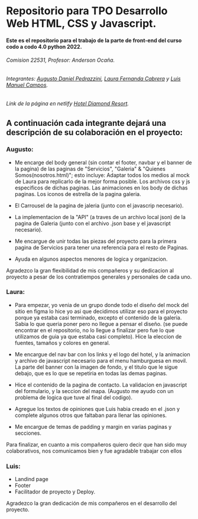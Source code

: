 # Repositorio para TPO Desarrollo Web HTML, CSS y Javascript.
#### Este es el repositorio para el trabajo de la parte de front-end del curso codo a codo 4.0 python 2022.
###### Comision 22531, Profesor: Anderson Ocaña.
###### Integrantes: [Augusto Daniel Pedrazzini](https://github.com/AuPedra), [Laura Fernanda Cabrera](https://github.com/laura-cabrera) y [Luis Manuel Campos](https://github.com/cr0t0).
###### Link de la página en netlify [Hotel Diamond Resort](https://diamondresort.netlify.app/).

## A continuación cada integrante dejará una descripción de su colaboración en el proyecto:

### Augusto:

* Me encarge del body general (sin contar el footer, navbar y el banner de la pagina) de las paginas de "Servicios", "Galeria" & "Quienes Somos(nosotros.html)"; esto incluye: Adaptar todos los medios al mock de Laura para replicarlo de la mejor forma posible. Los archivos css y js especificos de dichas paginas. Las animaciones en los body de dichas paginas. Los iconos de estrella de la pagina galeria.

* El Carrousel de la pagina de jaleria (junto con el javascrip necesario).

* La implementacion de la "API" (a traves de un archivo local json) de la pagina de Galeria (junto con el archivo .json base y el javascript necesario).

* Me encargue de unir todas las piezas del proyecto para la primera pagina de Servicios para tener una referencia para el resto de Paginas.

* Ayuda en algunos aspectos menores de logica y organizacion.

Agradezco la gran flexibilidad de mis compañeros y su dedicacion al proyecto a pesar de los contratiempos generales y personales de cada uno.




### Laura:
* Para empezar, yo venia de un grupo donde todo el diseño del mock del sitio en figma lo hice yo asi que decidimos utilizar eso para el proyecto porque ya estaba casi terminado, excepto el contenido de la galeria. Sabia lo que queria poner pero no llegue a pensar el diseño.  (se puede encontrar en el repositorio, no lo llegue a finalizar pero fue lo que utilizamos de guia ya que estaba casi completo).  Hice la eleccion de fuentes, tamaños y colores en general.

* Me encargue del nav bar con los links y el logo del hotel, y la animacion y archivo de javascript necesario para el menu hamburguesa en movil. La parte del banner con la imagen de fondo, y el titulo que le sigue debajo, que es lo que se repetiria en todas las demas paginas.

* Hice el contenido de la pagina de contacto. La validacion en javascript del formulario, y la seccion del mapa. (Augusto me ayudo con un problema de logica que tuve al final del codigo).

* Agregue los textos de opiniones que Luis habia creado en el .json y complete algunos otros que faltaban para llenar las opiniones.

* Me encargue de temas de padding y margin en varias paginas y secciones.

Para finalizar, en cuanto a mis compañeros quiero decir que han sido muy colaborativos, nos comunicamos bien y fue agradable trabajar con ellos




### Luis: 
 * Landind page 
 * Footer 
 * Facilitador de proyecto y Deploy.
  
 Agradezco la gran dedicación de mis compañeros en el desarrollo del proyecto.


